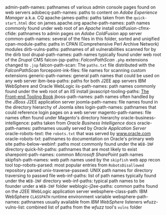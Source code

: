admin-path-names: pathnames of various admin console pages found on web servers
adobecq-path-names: paths to content on _Adobe Experience Manager_ a.k.a. CQ
apache-james-paths: paths taken from the `quick-start.html` doc on james.apache.org
apache-path-names: path names commonly found under web root of an _Apache_ install
coldfusion-cfmx-cfide: pathnames to admin pages on _Adobe ColdFusion_ app server
common-path-names: several of the files in this folder, sorted and uniqified
cpan-module-paths: paths in CPAN (Comprehensive Perl Archive Network) modules
dirb-vulns-paths: pathnames of all vulnerabilities scanned for by the dirb tool
drupal-path-names: path names typically found under web root of the _Drupal_ CMS
falcon-jsp-paths: _FalconPathScan_ `.php` extensions changed to `.jsp`
falcon-path-scan: The `paths.txt` file distributed with the _FalconPathScan_ 
forcepoint-ink-files: file names for scanning custom extensions
generic-path-names: general path names that could be used on any web server
ibm-bea-paths: paths for both J2EE app servers IBM WebSphere and Oracle WebLogic
iis-path-names: path names commonly found under the web root of an _IIS_ install
javascript-tooling-paths: [The Front-end Tooling Book](http://tooling.github.io/book-of-modern-frontend-tooling)
jboss-path-names: path names often handled by the _JBoss_ J2EE application server
joomla-path-names: file names found in the directory hierarchy of Joomla sites
login-path-names: pathnames that could reference login pages on a web server
magento-path-names:  file names often found under Magento's directory hierarchy
oracle-business-intelligence: paths taken from _Oracle Business Intelligence_ docs
oracle-path-names: pathnames usually served by _Oracle Application Server_
oracle-robots-text: the `robots.txt` that was served by www.oracle.com
oracle-robots-txt: pathnames to documentation on Oracle's primary web site
paths-below-webinf: paths most commonly found under the `WEB-INF` directory
quick-hit-paths: pathnames that are most likely to exist
sharepoint-path-names: common _Microsoft SharePoint_ path names
skipfish-path-names: web path names used by the `skipfish` web app recon tool
top-robots-parsed: most popular entries from `RobotsDisallowed` repository parsed
unix-traverse-passwd: UNIX path names for directory traversing to passwd file
web-inf-paths: list of path names typically found under the `WEB-INF` directory
web-inf-paths: typical path names to be founder under a `WEB-INF` folder
weblogic-j2ee-paths: common paths found on the J2EE WebLogic application server
websphere-class-path: IBM WebSphere `CLASSPATH` runtime environment variable 
websphere-path-names: pathnames usually available from _IBM WebSphere_ listeners
wfuzz-vulns-list: combined list of paths from the _wfuzz_ tool's `vulns` folder
